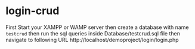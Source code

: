 # login-crud
First Start your XAMPP or WAMP server
then create a database with name `testcrud`
then run the sql queries inside Database/testcrud.sql file
then navigate to following URL
http://localhost/demoproject/login/login.php
